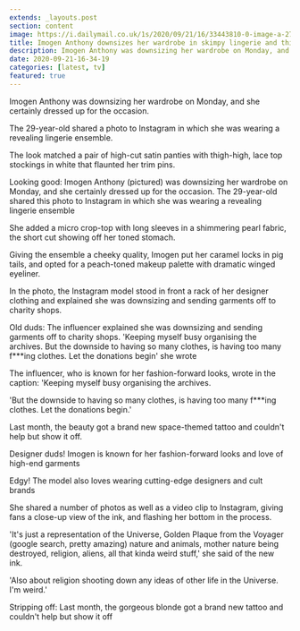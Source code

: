 ```yaml
---
extends: _layouts.post
section: content
image: https://i.dailymail.co.uk/1s/2020/09/21/16/33443810-0-image-a-277_1600702215507.jpg 
title: Imogen Anthony downsizes her wardrobe in skimpy lingerie and thigh-high stockings  
description: Imogen Anthony was downsizing her wardrobe on Monday, and she certainly dressed up for the occasion.  
date: 2020-09-21-16-34-19 
categories: [latest, tv] 
featured: true 
--- 
```

Imogen Anthony was downsizing her wardrobe on Monday, and she certainly dressed up for the occasion. 

The 29-year-old shared a photo to Instagram in which she was wearing a revealing lingerie ensemble. 

The look matched a pair of high-cut satin panties with thigh-high, lace top stockings in white that flaunted her trim pins. 

Looking good: Imogen Anthony (pictured) was downsizing her wardrobe on Monday, and she certainly dressed up for the occasion. The 29-year-old shared this photo to Instagram in which she was wearing a revealing lingerie ensemble

She added a micro crop-top with long sleeves in a shimmering pearl fabric, the short cut showing off her toned stomach. 

Giving the ensemble a cheeky quality, Imogen put her caramel locks in pig tails, and opted for a peach-toned makeup palette with dramatic winged eyeliner.

In the photo, the Instagram model stood in front a rack of her designer clothing and explained she was downsizing and sending garments off to charity shops. 

Old duds: The influencer explained she was downsizing and sending garments off to charity shops. 'Keeping myself busy organising the archives. But the downside to having so many clothes, is having too many f***ing clothes. Let the donations begin' she wrote 

The influencer, who is known for her fashion-forward looks, wrote in the caption: 'Keeping myself busy organising the archives. 

'But the downside to having so many clothes, is having too many f***ing clothes. Let the donations begin.'   

Last month, the beauty got a brand new space-themed tattoo and couldn't help but show it off.

Designer duds! Imogen is known for her fashion-forward looks and love of high-end garments 

Edgy! The model also loves wearing cutting-edge designers and cult brands 

She shared a number of photos as well as a video clip to Instagram, giving fans a close-up view of the ink, and flashing her bottom in the process.   

'It's just a representation of the Universe, Golden Plaque from the Voyager (google search, pretty amazing) nature and animals, mother nature being destroyed, religion, aliens, all that kinda weird stuff,' she said of the new ink. 

'Also about religion shooting down any ideas of other life in the Universe. I'm weird.' 

Stripping off: Last month, the gorgeous blonde got a brand new tattoo and couldn't help but show it off

